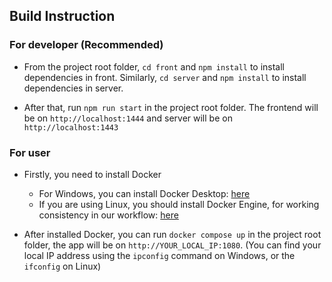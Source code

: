 ## Build Instruction

### For developer (Recommended)

- From the project root folder, `cd front` and `npm install` to install dependencies in front. Similarly, `cd server` and `npm install` to install dependencies in server.

- After that, run `npm run start` in the project root folder. The frontend will be on `http://localhost:1444` and server will be on `http://localhost:1443`

### For user

- Firstly, you need to install Docker
    - For Windows, you can install Docker Desktop: [here](https://docs.docker.com/desktop/install/windows-install/)
    - If you are using Linux, you should install Docker Engine, for working consistency in our workflow: [here](https://docs.docker.com/engine/install/)

- After installed Docker, you can run `docker compose up` in the project root folder, the app will be on `http://YOUR_LOCAL_IP:1080`. (You can find your local IP address using the `ipconfig` command on Windows, or the `ifconfig` on Linux)